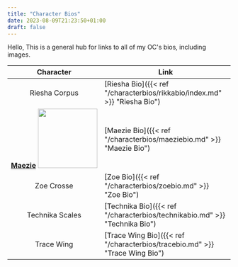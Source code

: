 ```yaml
---
title: "Character Bios"
date: 2023-08-09T21:23:50+01:00
draft: false
---
```


Hello, 
This is a general hub for links to all of my OC's bios, including images.

| Character                                                                                                                                                                           | Link                                                                        |
|:-----------------------------------------------------------------------------------------------------------------------------------------------------------------------------------:| --------------------------------------------------------------------------- |
| Riesha Corpus                                                                                                                                                                       | [Riesha Bio]({{< ref "/characterbios/rikkabio/index.md" >}} "Riesha Bio")   |
| **<u>Maezie</u>** <img title="" src="file:///C:/Users/zr1nzoe/AppData/Roaming/marktext/images/be52d82f371c84089d8344d515405358b0889f08.png" alt="" width="134" data-align="center"> | [Maezie Bio]({{< ref "/characterbios/maeziebio.md" >}} "Maezie Bio")        |
| Zoe Crosse                                                                                                                                                                          | [Zoe Bio]({{< ref "/characterbios/zoebio.md" >}} "Zoe Bio")                 |
| Technika Scales                                                                                                                                                                     | [Technika Bio]({{< ref "/characterbios/technikabio.md" >}} "Technika Bio")  |
| Trace Wing                                                                                                                                                                          | [Trace Wing Bio]({{< ref "/characterbios/tracebio.md" >}} "Trace Wing Bio") |